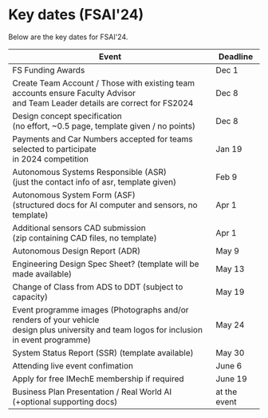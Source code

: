 # Key dates (FSAI'24)

Below are the key dates for FSAI'24. 

| Event | Deadline |
| --- | --- |
| FS Funding Awards | Dec 1 |
| Create Team Account / Those with existing team accounts ensure Faculty Advisor <br /> and Team Leader details are correct for FS2024  | Dec 8 |
| Design concept specification <br /> (no effort, ~0.5 page, template given / no points) | Dec 8 |
| Payments and Car Numbers accepted for teams selected to participate <br /> in 2024 competition | Jan 19 |
| Autonomous Systems Responsible (ASR) <br /> (just the contact info of asr, template given) | Feb 9 |
| Autonomous System Form (ASF) <br /> (structured docs for AI computer and sensors, no template) | Apr 1 |
| Additional sensors CAD submission <br /> (zip containing CAD files, no template) | Apr 1 |
| Autonomous Design Report (ADR) | May 9 |
| Engineering Design Spec Sheet? (template will be made available) | May 13 |
| Change of Class from ADS to DDT (subject to capacity) | May 19 |
| Event programme images (Photographs and/or renders of your vehicle <br /> design plus university and team logos for inclusion in event programme) | May 24 |
| System Status Report (SSR) (template available) | May 30 |
| Attending live event confimation | June 6 |
| Apply for free IMechE membership if required | June 19 |
| Business Plan Presentation / Real World AI <br /> (+optional supporting docs) | at the event |